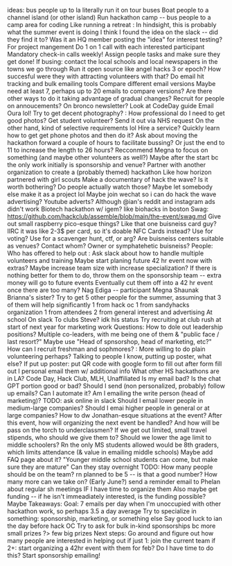 ideas:
	bus people up to la
	literally run it on tour buses
	Boat people to a channel island (or other island)
	Run hackathon camp -- bus people to a camp area for coding
		Like running a retreat
		: In hindsight, this is probably what the summer event is doing
			I think I found the idea on the slack -- did they find it to?
				Was it an HQ member posting the "idea" for interest testing?
	For project mangement
		Do 1 on 1 call with each interested participant
		Mandatory check-in calls weekly! Assign people tasks and make sure they get done!
	If busing:
		contact the local schools and local newspapers in the towns we go through
	Run it open source like angel hacks 3 or epoch?
		How succesful were they with attracting volunteers with that?
	Do email hit tracking and bulk emailing tools
		Compare different email versions
			Maybe need at least 7, perhaps up to 20 emails to compare versions?
				Are there other ways to do it taking advantage of gradual changes?
	Recruit for people on annoucements?
		On bronco newsletter?
	Look at CodeDay guide
	Email Oura lol!
	Try to get decent photography?
		: How professional do I need to get good photos?
		Get student volunteer?
			Send it out via NHS request
				On the other hand, kind of selective requirements lol
		Hire a service?
		Quickly learn how to get get phone photos and then do it?
	Ask about moving the hackathon forward a couple of hours to facilitate bussing?
		Or just the end to 11 to increase the length to 26 hours?
	Recconmend Megna to focus on something (and maybe other volunteers as well?)
		Maybe after the start bc the only work initially is sponsorship and venue?
	Partner with another organization to create a (probably themed) hackathon
		Like how horizon partnered with girl scouts
	Make a documentary of hack the wave?
		Is it worth bothering? Do people actually watch those?
			Maybe let somebody else make it as a project lol
	Maybe join wechat so i can do hack the wave advertising?
	Youtube adverts?
		Although @ian's reddit and instagram ads didn't work
	Biotech hackathon
		w/ igem?
		like biohacks in boston
	Swag:
		https://github.com/hackclub/assemble/blob/main/the-event/swag.md
		Give out small raspberry pico-esque things?
			Like that one buisneiss card guy? IIRC it was like 2-3$ per card, so it's doable
			NFC Cards instead?
				Use for voting?
			Use for a scavenger hunt, ctf, or arg?
	Are buisneiss centers suitable as venues?
		Contact whom? Owner or symphatehetic buisneiss?
People:
	Who has offered to help out
		: Ask slack about how to handle multiple volunteers and training
			Maybe start planing future 42 hr event now with extras?
			Maybe increase team size with increase specialization?
				If there is nothing better for them to do, throw them on the sponsorship team -- extra money will go to future events
				Eventually cut them off into a 42 hr event once there are too many?
		Nag Ediga -- participant
		Megna
		Shaunak
		Brianna's sister?
	Try to get 5 other people for the summer, assuming that 3 of them will help significantly
		1 from hack oc
		1 from sandyhacks organization
		1 from attendees
		2 from general interest and advertising
			At school
			On slack
			To clubs
			Steve? idk his status
		Try recruiting at club rush at start of next year for marketing work
Questions:
	How to dole out leadership positions?
		Multiple co-leaders, with me being one of them & "public face / last resort?"
		Maybe use "Head of spnsorshop, head of marketing, etc?"
	How can I recruit freshman and sophmores?
		: More willing to do plain volunteering perhaps?
		Talking to people I know, putting up poster, what else?
			If put up poster: put QR code with google form to fill out
				after form fill out I personal email them w/ additional info
	What other HS hackathons are in LA?
		Code Day, Hack Club, MLH, Unaffiliated
	Is my email bad? Is the chat GPT portion good or bad?
	Should I send (non personalized, probably) follow up emails?
		Can I automate it?
	Am I emailing the write person (head of marketing)?
		TODO: ask online in slack
		Should I email lower people in medium-large companies?
		Should I emai higher people in general or at large companies?
	How to dw Jonathan-esque situations at the event?
	After this event, how will organizing the next event be handled?
		And how will be pass on the torch to underclassmen?
	If we get out limited, small travel stipends, who should we give them to?
	Should we lower the age limit to middle schoolers?
		Rn the only MS students allowed would be 8th graders, which limits attendance (& value in emailing middle schools)
			Maybe add FAQ page about it? "Younger middle school students can come, but make sure they are mature"
			Can they stay overnight
TODO:
	How many people should be on the team?
		rn planned to be 5 -- is that a good number? How many more can we take on?
	(Early June?) send a reminder email to Phelan about regular sh meetings IF I have time to organize them
		Also maybe get funding -- if he isn't immeadiately interested, is the funding possible?
			Maybe
Takeaways:
	Goal: 7 emails per day when I'm unoccupied with other hackathon work, so perhaps 3.5 a day average
	Try to specialize in something: sponsorship, marketing, or something else
	Say good luck to ian the day before hack OC
	Try to ask for bulk in-kind sponsorships
		bc more small prizes ?> few big prizes
Next steps:
	Go around and figure out how many people are interested in helping out
		if just 1: join the current team
		if 2+: start organizing a 42hr event with them for feb?
			Do I have time to do this?
	Start sponsorship emailing!
